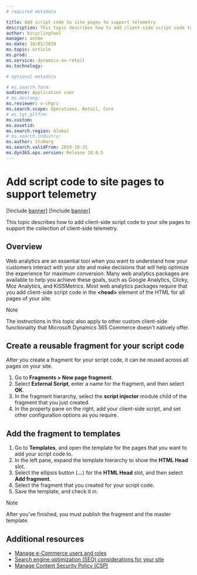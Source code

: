 ```yaml
---
# required metadata

title: Add script code to site pages to support telemetry
description: This topic describes how to add client-side script code to your site pages to support the collection of client-side telemetry. 
author: bicyclingfool
manager: annbe
ms.date: 10/01/2019
ms.topic: article
ms.prod: 
ms.service: dynamics-ax-retail
ms.technology: 

# optional metadata

# ms.search.form: 
audience: Application user
# ms.devlang: 
ms.reviewer: v-chgri
ms.search.scope: Operations, Retail, Core
# ms.tgt_pltfrm: 
ms.custom: 
ms.assetid: 
ms.search.region: Global
# ms.search.industry: 
ms.author: StuHarg
ms.search.validFrom: 2019-10-31
ms.dyn365.ops.version: Release 10.0.5
---
```


# Add script code to site pages to support telemetry

[!include [banner](includes/preview-banner.md)]
[!include [banner](includes/banner.md)]

This topic describes how to add client-side script code to your site pages to support the collection of client-side telemetry.

## Overview

Web analytics are an essential tool when you want to understand how your customers interact with your site and make decisions that will help optimize the experience for maximum conversion. Many web analytics packages are available to help you achieve these goals, such as Google Analytics, Clicky, Moz Analytics, and KISSMetrics. Most web analytics packages require that you add client-side script code in the **\<head\>** element of the HTML for all pages of your site.

> [!NOTE]
> The instructions in this topic also apply to other custom client-side functionality that Microsoft Dynamics 365 Commerce doesn't natively offer.

## Create a reusable fragment for your script code

After you create a fragment for your script code, it can be reused across all pages on your site.

1. Go to **Fragments \> New page fragment**.
2. Select **External Script**, enter a name for the fragment, and then select **OK**.
3. In the fragment hierarchy, select the **script injector** module child of the fragment that you just created.
4. In the property pane on the right, add your client-side script, and set other configuration options as you require.

## Add the fragment to templates

1. Go to **Templates**, and open the template for the pages that you want to add your script code to.
2. In the left pane, expand the template hierarchy to show the **HTML Head** slot.
3. Select the ellipsis button (**...**) for the **HTML Head** slot, and then select **Add fragment**.
4. Select the fragment that you created for your script code.
5. Save the template, and check it in.

> [!NOTE]
> After you've finished, you must publish the fragment and the master template. 

## Additional resources

- [Manage e-Commerce users and roles](manage-ecommerce-users-roles.md)
- [Search engine optimization (SEO) considerations for your site](search-engine-optimization-considerations.md)
- [Manage Content Security Policy (CSP)](manage-csp.md)
